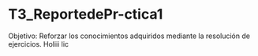 # T3_ReportedePr-ctica1
Objetivo: Reforzar los conocimientos adquiridos mediante la resolución de ejercicios. Holiii lic
